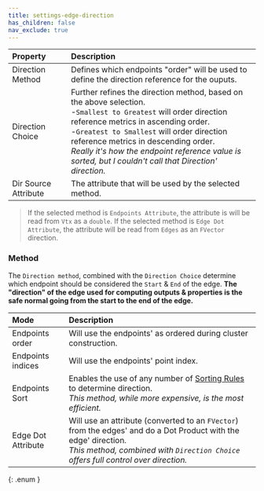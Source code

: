 ```yaml
---
title: settings-edge-direction
has_children: false
nav_exclude: true
---
```


| Property       | Description          |
|:-------------|:------------------|
| Direction Method     |  Defines which endpoints "order" will be used to define the direction reference for the ouputs. |
| Direction Choice | Further refines the direction method, based on the above selection.<br>-`Smallest to Greatest` will order direction reference metrics in ascending order.<br>-`Greatest to Smallest` will order direction reference metrics in descending order.<br>*Really it's how the endpoint reference value is sorted, but I couldn't call that Direction' direction.*|
| Dir Source Attribute     |  The attribute that will be used by the selected method. |

> If the selected method is `Endpoints Attribute`, the attribute is will be read from `Vtx` as a `double`.
> If the selected method is `Edge Dot Attribute`, the attribute will be read from `Edges` as an `FVector` direction.

### Method

The `Direction method`, combined with the `Direction Choice` determine which endpoint should be considered the `Start` & `End` of the edge. **The "direction" of the edge used for computing outputs & properties is the safe normal going from the start to the end of the edge.**

| Mode       | Description          |
|:-------------|:------------------|
|<span class="ebit">Endpoints order</span>    | Will use the endpoints' as ordered during cluster construction. |
|<span class="ebit">Endpoints indices</span> | Will use the endpoints' point index. |
|<span class="ebit">Endpoints Sort</span> | Enables the use of any number of [Sorting Rules](/PCGExtendedToolkit/doc-misc/sort-points/sort-rule.html) to determine direction.<br>*This method, while more expensive, is the most efficient.* |
| <span class="ebit">Edge Dot Attribute</span> | Will use an attribute (converted to an `FVector`) from the edges' and do a Dot Product with the edge' direction.<br>*This method, combined with `Direction Choice` offers full control over direction.* |
{: .enum }
